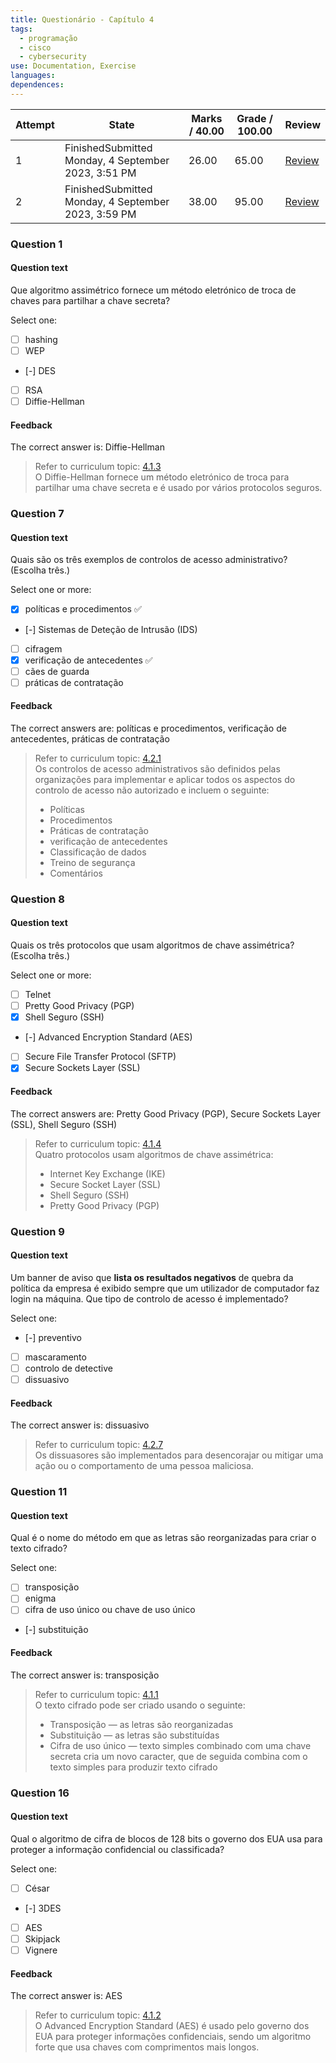 ```yaml
---
title: Questionário - Capítulo 4
tags:
  - programação
  - cisco
  - cybersecurity
use: Documentation, Exercise
languages: 
dependences:
---
```


| Attempt | State                                               | Marks / 40.00 | Grade / 100.00 | Review                                                                                                                       |
| ------- | --------------------------------------------------- | ------------- | -------------- | ---------------------------------------------------------------------------------------------------------------------------- |
| 1       | FinishedSubmitted Monday, 4 September 2023, 3:51 PM | 26.00         | 65.00          | [Review](https://lms.netacad.com/mod/quiz/review.php?attempt=58063539&cmid=76596774 "Review your responses to this attempt") |
| 2       | FinishedSubmitted Monday, 4 September 2023, 3:59 PM | 38.00         | 95.00          | [Review](https://lms.netacad.com/mod/quiz/review.php?attempt=58063672&cmid=76596774 "Review your responses to this attempt") |

### Question 1

#### Question text

Que algoritmo assimétrico fornece um método eletrónico de troca de chaves para partilhar a chave secreta?

Select one:
- [ ] hashing
- [ ] WEP
- [-] DES
- [ ] RSA
- [ ] Diffie-Hellman

#### Feedback

The correct answer is: Diffie-Hellman
> Refer to curriculum topic: [4.1.3](../../cap4.md#4132-algoritmos-de-criptografia-assimétrica)  
> O Diffie-Hellman fornece um método eletrónico de troca para partilhar uma chave secreta e é usado por vários protocolos seguros.

### Question 7

#### Question text

Quais são os três exemplos de controlos de acesso administrativo? (Escolha três.)

Select one or more:
- [x] políticas e procedimentos ✅
- [-] Sistemas de Deteção de Intrusão (IDS)
- [ ] cifragem
- [x] verificação de antecedentes ✅
- [ ] cães de guarda
- [ ] práticas de contratação

#### Feedback

The correct answers are: políticas e procedimentos, verificação de antecedentes, práticas de contratação
> Refer to curriculum topic: [4.2.1](../../cap4.md#4213-controlos-de-acesso-administrativo)  
> Os controlos de acesso administrativos são definidos pelas organizações para implementar e aplicar todos os aspectos do controlo de acesso não autorizado e incluem o seguinte:  
> 
> - Políticas
> - Procedimentos
> - Práticas de contratação
> - verificação de antecedentes
> - Classificação de dados
> - Treino de segurança
> - Comentários


### Question 8

#### Question text

Quais os três protocolos que usam algoritmos de chave assimétrica? (Escolha três.)

Select one or more:
- [ ] Telnet
- [ ] Pretty Good Privacy (PGP)
- [x] Shell Seguro (SSH)
- [-] Advanced Encryption Standard (AES)
- [ ] Secure File Transfer Protocol (SFTP)
- [x] Secure Sockets Layer (SSL)

#### Feedback

The correct answers are: Pretty Good Privacy (PGP), Secure Sockets Layer (SSL), Shell Seguro (SSH)
> Refer to curriculum topic: [4.1.4](../../cap4.md#414-criptografia-simétrica-versus-assimétrica)  
> Quatro protocolos usam algoritmos de chave assimétrica:  
> 
> - Internet Key Exchange (IKE)
> - Secure Socket Layer (SSL)
> - Shell Seguro (SSH)
> - Pretty Good Privacy (PGP)


### Question 9

#### Question text

Um banner de aviso que **lista os resultados negativos** de quebra da política da empresa é exibido sempre que um utilizador de computador faz login na máquina. Que tipo de controlo de acesso é implementado?

Select one:
- [-] preventivo
- [ ] mascaramento
- [ ] controlo de detective
- [ ] dissuasivo

#### Feedback

The correct answer is: dissuasivo
> Refer to curriculum topic: [4.2.7](../../cap4.md#427-tipos-de-controlos-de-segurança)  
> Os dissuasores são implementados para desencorajar ou mitigar uma ação ou o comportamento de uma pessoa maliciosa.


### Question 11

#### Question text

Qual é o nome do método em que as letras são reorganizadas para criar o texto cifrado?

Select one:
- [ ] transposição
- [ ] enigma
- [ ] cifra de uso único ou chave de uso único
- [-] substituição

#### Feedback

The correct answer is: transposição
> Refer to curriculum topic: [4.1.1](../../cap4.md#411-descrição-geral)  
> O texto cifrado pode ser criado usando o seguinte:  
> 
> - Transposição — as letras são reorganizadas
> - Substituição — as letras são substituídas
> - Cifra de uso único — texto simples combinado com uma chave secreta cria um novo caracter, que de seguida combina com o texto simples para produzir texto cifrado


### Question 16

#### Question text

Qual o algoritmo de cifra de blocos de 128 bits o governo dos EUA usa para proteger a informação confidencial ou classificada?

Select one:
- [ ] César
- [-] 3DES
- [ ] AES
- [ ] Skipjack
- [ ] Vignere

#### Feedback

The correct answer is: AES
> Refer to curriculum topic: [4.1.2](../../cap4.md#412-criptografia-de-chave-privada)  
> O Advanced Encryption Standard (AES) é usado pelo governo dos EUA para proteger informações confidenciais, sendo um algoritmo forte que usa chaves com comprimentos mais longos.
